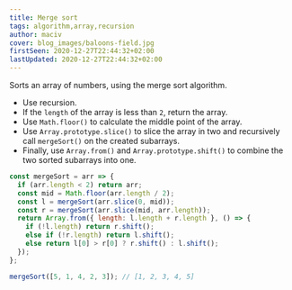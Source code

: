 ```yaml
---
title: Merge sort
tags: algorithm,array,recursion
author: maciv
cover: blog_images/baloons-field.jpg
firstSeen: 2020-12-27T22:44:32+02:00
lastUpdated: 2020-12-27T22:44:32+02:00
---
```


Sorts an array of numbers, using the merge sort algorithm.

- Use recursion.
- If the `length` of the array is less than `2`, return the array.
- Use `Math.floor()` to calculate the middle point of the array.
- Use `Array.prototype.slice()` to slice the array in two and recursively call `mergeSort()` on the created subarrays.
- Finally, use `Array.from()` and `Array.prototype.shift()` to combine the two sorted subarrays into one.

```js
const mergeSort = arr => {
  if (arr.length < 2) return arr;
  const mid = Math.floor(arr.length / 2);
  const l = mergeSort(arr.slice(0, mid));
  const r = mergeSort(arr.slice(mid, arr.length));
  return Array.from({ length: l.length + r.length }, () => {
    if (!l.length) return r.shift();
    else if (!r.length) return l.shift();
    else return l[0] > r[0] ? r.shift() : l.shift();
  });
};
```

```js
mergeSort([5, 1, 4, 2, 3]); // [1, 2, 3, 4, 5]
```
